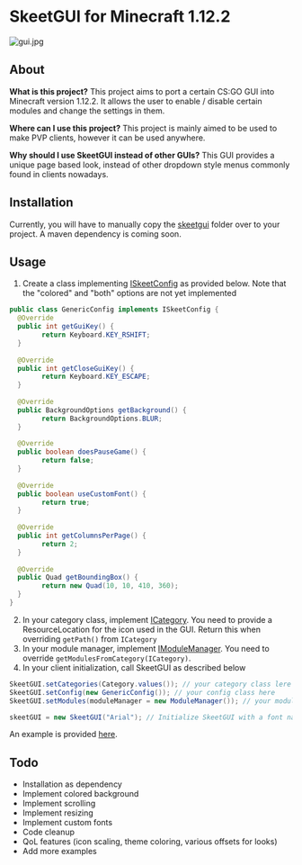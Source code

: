 # SkeetGUI for Minecraft 1.12.2
![gui.jpg](https://i.imgur.com/0FPXkaN.png)
## About
**What is this project?**
This project aims to port a certain CS:GO GUI into Minecraft version 1.12.2. It allows the user to enable / disable certain modules and change the settings in them.

**Where can I use this project?**
This project is mainly aimed to be used to make PVP clients, however it can be used anywhere.

**Why should I use SkeetGUI instead of other GUIs?**
This GUI provides a unique page based look, instead of other dropdown style menus commonly found in clients nowadays.

## Installation
Currently, you will have to manually copy the [skeetgui](src/main/java/me/leon/skeetgui) folder over to your project. A maven dependency is coming soon.

## Usage
1. Create a class implementing [ISkeetConfig](src/main/java/me/leon/skeetgui/gui/generic/ISkeetConfig.java) as provided below.
Note that the "colored" and "both" options are not yet implemented
```java
public class GenericConfig implements ISkeetConfig {  
  @Override  
  public int getGuiKey() {  
        return Keyboard.KEY_RSHIFT;  
  }  
  
  @Override  
  public int getCloseGuiKey() {  
        return Keyboard.KEY_ESCAPE;  
  }  
  
  @Override  
  public BackgroundOptions getBackground() {  
        return BackgroundOptions.BLUR;  
  }  
  
  @Override  
  public boolean doesPauseGame() {  
        return false;  
  }  
  
  @Override  
  public boolean useCustomFont() {  
        return true;  
  }  
  
  @Override  
  public int getColumnsPerPage() {  
        return 2;  
  }  
  
  @Override  
  public Quad getBoundingBox() {  
        return new Quad(10, 10, 410, 360);  
  }  
}
```
2. In your category class, implement [ICategory](src/main/java/me/leon/skeetgui/gui/generic/ICategory.java). 
You need to provide a ResourceLocation for the icon used in the GUI.
Return this when overriding `getPath()` from `ICategory`
3. In your module manager, implement [IModuleManager](src/main/java/me/leon/skeetgui/gui/generic/IModuleManager.java). You need to override `getModulesFromCategory(ICategory)`. 
4. In your client initialization, call SkeetGUI as described below
```java
SkeetGUI.setCategories(Category.values()); // your category class lere
SkeetGUI.setConfig(new GenericConfig()); // your config class here
SkeetGUI.setModules(moduleManager = new ModuleManager()); // your module manager here

skeetGUI = new SkeetGUI("Arial"); // Initialize SkeetGUI with a font name
```
An example is provided [here](src/main/java/me/leon/example).

## Todo
 - Installation as dependency
 - Implement colored background
 - Implement scrolling
 - Implement resizing
 - Implement custom fonts
 - Code cleanup
 - QoL features (icon scaling, theme coloring, various offsets for looks)
 - Add more examples
